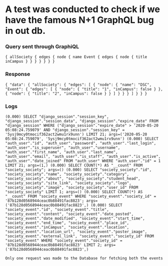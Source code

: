 # A test was conducted to check if we have the famous N+1 GraphQL bug in out db.

### Query sent through GraphiQL
`
{
  allSociety {
    edges {
      node {
        name
        Event {
          edges {
            node {
              title
              inCampus
            }
          }
        }
      }
    }
  }
}
`
### Response
`
{
  "data": {
    "allSociety": {
      "edges": [
        {
          "node": {
            "name": "DSC",
            "Event": {
              "edges": [
                {
                  "node": {
                    "title": "1",
                    "inCampus": false
                  }
                },
                {
                  "node": {
                    "title": "2",
                    "inCampus": false
                  }
                }
              ]
            }
          }
        }
      ]
    }
  }
}
`

### Logs
`
(0.000) SELECT "django_session"."session_key", "django_session"."session_data", "django_session"."expire_date" FROM "django_session" WHERE ("django_session"."expire_date" > '2020-05-20 05:08:24.759079' AND "django_session"."session_key" = '5ysj9mcy0tmocif362act2wmu1rx9unn') LIMIT 21; args=('2020-05-20 05:08:24.759079', '5ysj9mcy0tmocif362act2wmu1rx9unn')
(0.000) SELECT "auth_user"."id", "auth_user"."password", "auth_user"."last_login", "auth_user"."is_superuser", "auth_user"."username", "auth_user"."first_name", "auth_user"."last_name", "auth_user"."email", "auth_user"."is_staff", "auth_user"."is_active", "auth_user"."date_joined" FROM "auth_user" WHERE "auth_user"."id" = 1 LIMIT 21; args=(1,)
(0.000) SELECT COUNT(*) AS "__count" FROM "society_society"; args=()
(0.000) SELECT "society_society"."id", "society_society"."name", "society_society"."category", "society_society"."about", "society_society"."student_head", "society_society"."site_link", "society_society"."logo", "society_society"."image", "society_society"."user_id" FROM "society_society" LIMIT 1; args=()
(0.000) SELECT COUNT(*) AS "__count" FROM "society_event" WHERE "society_event"."society_id" = '87b128d0568944ceac0b88491fac8823'; args=('87b128d0568944ceac0b88491fac8823',)
(0.000) SELECT "society_event"."id", "society_event"."title", "society_event"."content", "society_event"."date_posted", "society_event"."date_modified", "society_event"."start_time", "society_event"."end_time", "society_event"."place_id", "society_event"."inCampus", "society_event"."location", "society_event"."location_url", "society_event"."poster_image", "society_event"."external_link", "society_event"."society_id" FROM "society_event" WHERE "society_event"."society_id" = '87b128d0568944ceac0b88491fac8823' LIMIT 2; args=('87b128d0568944ceac0b88491fac8823',)
`

`Only one request was made to the Database for fetching both the events`